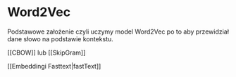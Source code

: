 # Word2Vec

Podstawowe założenie czyli uczymy model Word2Vec po to aby przewidział dane słowo na podstawie kontekstu.

[[CBOW]] lub [[SkipGram]]

[[Embeddingi Fasttext|fastText]]